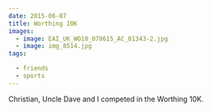 ```yaml
---
date: 2015-06-07
title: Worthing 10K
images:
  - image: EAI_UK_WO10_070615_AC_01343-2.jpg
  - image: img_8514.jpg
tags:

  - friends
  - sports
---
```

Christian, Uncle Dave and I competed in the Worthing 10K. 